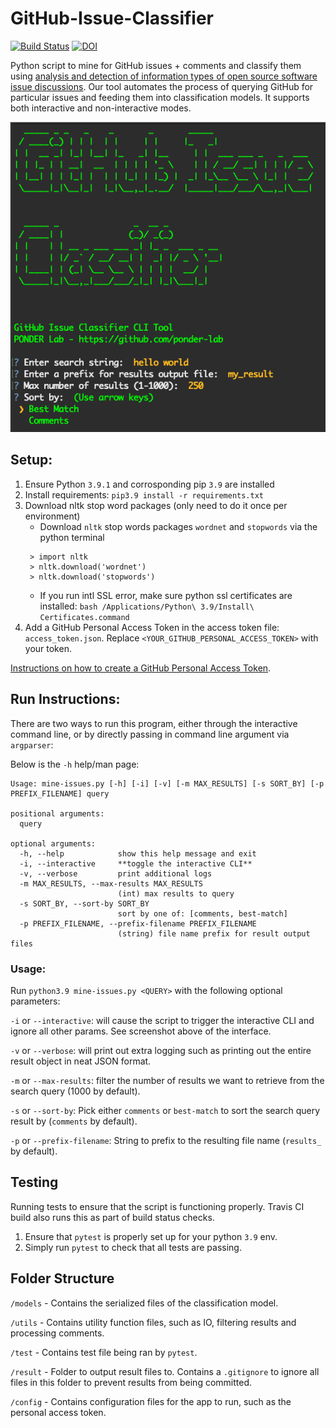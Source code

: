 # GitHub-Issue-Classifier
[![Build Status](https://www.travis-ci.com/ponder-lab/GitHub-Issue-Mining.svg?token=hsn7ZoyjgYPPHKxyfxk7&branch=main)](https://www.travis-ci.com/ponder-lab/GitHub-Issue-Mining) [![DOI](https://zenodo.org/badge/336956045.svg)](https://zenodo.org/badge/latestdoi/336956045)

Python script to mine for GitHub issues + comments and classify them using [analysis and detection of information types of open source software issue discussions](https://doi.org/10.1109/ICSE.2019.00058). Our tool automates the process of querying GitHub for particular issues and feeding them into classification models. It supports both interactive and non-interactive modes.

![CLI Tool Screenshot](./cli_screenshot.png)

## Setup:
1) Ensure Python `3.9.1` and corrosponding pip `3.9` are installed
2) Install requirements: `pip3.9 install -r requirements.txt`
3) Download nltk stop word packages (only need to do it once per environment)
   - Download `nltk` stop words packages `wordnet` and `stopwords` via the python terminal
   ```aidl
    > import nltk
    > nltk.download('wordnet')
    > nltk.download('stopwords')
    ```
    - If you run intl SSL error, make sure python ssl certificates are installed: `bash /Applications/Python\ 3.9/Install\ Certificates.command `
4) Add a GitHub Personal Access Token in the access token file: `access_token.json`. Replace `<YOUR_GITHUB_PERSONAL_ACCESS_TOKEN>` with your token.
   
[Instructions on how to create a GitHub Personal Access Token](https://docs.github.com/en/github/authenticating-to-github/creating-a-personal-access-token).
 
## Run Instructions:

There are two ways to run this program, either through the interactive command line, or by directly passing in command line argument via `argparser`:

Below is the `-h` help/man page:
```aidl
Usage: mine-issues.py [-h] [-i] [-v] [-m MAX_RESULTS] [-s SORT_BY] [-p PREFIX_FILENAME] query

positional arguments:
  query

optional arguments:
  -h, --help            show this help message and exit
  -i, --interactive     **toggle the interactive CLI**
  -v, --verbose         print additional logs
  -m MAX_RESULTS, --max-results MAX_RESULTS
                        (int) max results to query
  -s SORT_BY, --sort-by SORT_BY
                        sort by one of: [comments, best-match]
  -p PREFIX_FILENAME, --prefix-filename PREFIX_FILENAME
                        (string) file name prefix for result output files
```

### Usage:
Run `python3.9 mine-issues.py <QUERY>` with the following optional parameters:

`-i` or `--interactive`: will cause the script to trigger the interactive CLI and ignore all other params. See screenshot above of the interface.

`-v` or `--verbose`: will print out extra logging such as printing out the entire result object in neat JSON format.

`-m` or `--max-results`: filter the number of results we want to retrieve from the search query (1000 by default).

`-s` or `--sort-by`: Pick either `comments` or `best-match` to sort the search query result by (`comments` by default).

`-p` or `--prefix-filename`: String to prefix to the resulting file name (`results_` by default).

## Testing
Running tests to ensure that the script is functioning properly. Travis CI build also runs this as part of build status checks.
1) Ensure that `pytest` is properly set up for your python `3.9` env.
2) Simply run `pytest` to check that all tests are passing.

## Folder Structure
`/models` - Contains the serialized files of the classification model.

`/utils` - Contains utility function files, such as IO, filtering results and processing comments.

`/test` - Contains test file being ran by `pytest`.

`/result` - Folder to output result files to. Contains a `.gitignore` to ignore all files in this folder to prevent results from being committed.

`/config` - Contains configuration files for the app to run, such as the personal access token.
